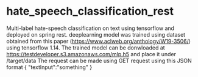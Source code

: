 # hate_speech_classification_rest
Multi-label hate-speech classification on text using tensorflow and deployed on spring rest.
deeplearning model was trained using dataset obtained from this paper (https://www.aclweb.org/anthology/W19-3506/) using tensorflow 1.14. The trained model can be donwloaded at https://testdeveloper.s3.amazonaws.com/mlp.h5 and place it under /target/data
The request can be made using GET request using this JSON format { "textInput":"something" }
